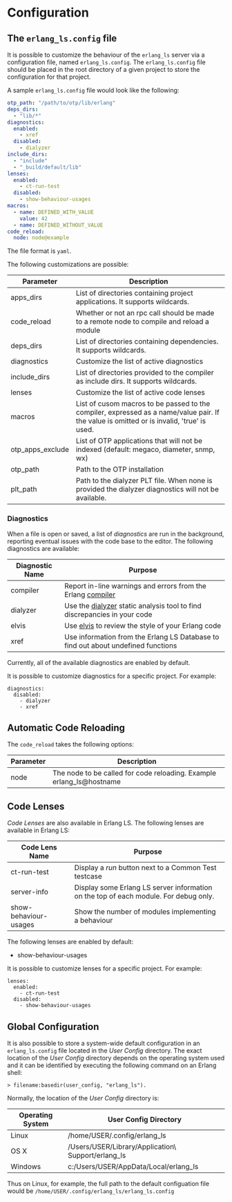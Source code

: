 # Configuration

## The `erlang_ls.config` file

It is possible to customize the behaviour of the `erlang_ls` server
via a configuration file, named `erlang_ls.config`. The
`erlang_ls.config` file should be placed in the root directory of a
given project to store the configuration for that project.

A sample `erlang_ls.config` file would look like the following:

```yaml
otp_path: "/path/to/otp/lib/erlang"
deps_dirs:
  - "lib/*"
diagnostics:
  enabled:
    - xref
  disabled:
    - dialyzer
include_dirs:
  - "include"
  - "_build/default/lib"
lenses:
  enabled:
    - ct-run-test
  disabled:
    - show-behaviour-usages
macros:
  - name: DEFINED_WITH_VALUE
    value: 42
  - name: DEFINED_WITHOUT_VALUE
code_reload:
  node: node@example
```

The file format is `yaml`.

The following customizations are possible:

| Parameter          | Description                                                                                                                               |
|--------------------|-------------------------------------------------------------------------------------------------------------------------------------------|
| apps\_dirs         | List of directories containing project applications. It supports wildcards.                                                               |
| code\_reload       | Whether or not an rpc call should be made to a remote node to compile and reload a module                                                 |
| deps\_dirs         | List of directories containing dependencies. It supports wildcards.                                                                       |
| diagnostics        | Customize the list of active diagnostics                                                                                                  |
| include\_dirs      | List of directories provided to the compiler as include dirs. It supports wildcards.                                                      |
| lenses             | Customize the list of active code lenses                                                                                                  |
| macros             | List of cusom macros to be passed to the compiler, expressed as a name/value pair. If the value is omitted or is invalid, 'true' is used. |
| otp\_apps\_exclude | List of OTP applications that will not be indexed (default: megaco, diameter, snmp, wx)                                                   |
| otp\_path          | Path to the OTP installation                                                                                                              |
| plt\_path          | Path to the dialyzer PLT file. When none is provided the dialyzer diagnostics will not be available.                                      |

### Diagnostics

When a file is open or saved, a list of _diagnostics_ are run in the
background, reporting eventual issues with the code base to the
editor. The following diagnostics are available:

| Diagnostic Name | Purpose                                                                              |
|-----------------|--------------------------------------------------------------------------------------|
| compiler        | Report in-line warnings and errors from the Erlang [compiler][compiler]              |
| dialyzer        | Use the [dialyzer][dialyzer] static analysis tool to find discrepancies in your code |
| elvis           | Use [elvis][elvis] to review the style of your Erlang code                           |
| xref            | Use information from the Erlang LS Database to find out about undefined functions    |

Currently, all of the available diagnostics are enabled by default.

It is possible to customize diagnostics for a specific project. For example:

```
diagnostics:
  disabled:
    - dialyzer
    - xref
```

## Automatic Code Reloading

The `code_reload` takes the following options:

| Parameter | Description                                                          |
|-----------|----------------------------------------------------------------------|
| node      | The node to be called for code reloading. Example erlang_ls@hostname |

## Code Lenses

_Code Lenses_ are also available in Erlang LS. The following lenses
are available in Erlang LS:

| Code Lens Name        | Purpose                                                                              |
|-----------------------|--------------------------------------------------------------------------------------|
| ct-run-test           | Display a _run_ button next to a Common Test testcase                                |
| server-info           | Display some Erlang LS server information on the top of each module. For debug only. |
| show-behaviour-usages | Show the number of modules implementing a behaviour                                  |

The following lenses are enabled by default:

* show-behaviour-usages

It is possible to customize lenses for a specific project. For example:

```
lenses:
  enabled:
    - ct-run-test
  disabled:
    - show-behaviour-usages
```

## Global Configuration

It is also possible to store a system-wide default configuration in an
`erlang_ls.config` file located in the _User Config_ directory. The
exact location of the _User Config_ directory depends on the operating
system used and it can be identified by executing the following
command on an Erlang shell:

    > filename:basedir(user_config, "erlang_ls").

Normally, the location of the _User Config_ directory is:

| Operating System | User Config Directory                               |
|------------------|-----------------------------------------------------|
| Linux            | /home/USER/.config/erlang\_ls                       |
| OS X             | /Users/USER/Library/Application\ Support/erlang\_ls |
| Windows          | c:/Users/USER/AppData/Local/erlang\_ls              |

Thus on Linux, for example, the full path to the default configuation file
would be `/home/USER/.config/erlang_ls/erlang_ls.config`

[compiler]:https://erlang.org/doc/man/compile.html
[dialyzer]:http://erlang.org/doc/apps/dialyzer/dialyzer_chapter.html
[elvis]:https://github.com/inaka/elvis
